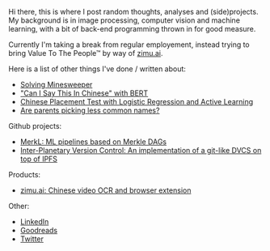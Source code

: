 <!--
.. title: Martin Pettersson 
.. slug: index
.. date: 2021-12-12 11:34:56 UTC
.. tags: 
.. category: 
.. link: 
.. description: 
.. type: text
-->

Hi there, this is where I post random thoughts, analyses and (side)projects. My
background is in image processing, computer vision and machine learning, with a
bit of back-end programming thrown in for good measure.

Currently I'm taking a break from regular employement, instead trying to bring
Value To The People™ by way of [zimu.ai](https://zimu.ai).

Here is a list of other things I've done / written about:

* [Solving Minesweeper](posts/minesweeper/)
* ["Can I Say This In Chinese" with BERT](posts/can-i-say-this/)
* [Chinese Placement Test with Logistic Regression and Active Learning](posts/chinese-placement-test/)
* [Are parents picking less common names?](posts/name-statistics/)

Github projects:

* [MerkL: ML pipelines based on Merkle DAGs](https://github.com/martindbp/merkl)
* [Inter-Planetary Version Control: An implementation of a git-like DVCS on top of IPFS](https://github.com/martindbp/ipvc)

Products:

* [zimu.ai: Chinese video OCR and browser extension](https://zimu.ai)

Other:

* [LinkedIn](https://www.linkedin.com/in/marpett/)
* [Goodreads](https://www.goodreads.com/martindbp)
* [Twitter](https://twitter.com/martindbpcom)
